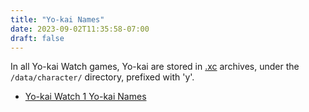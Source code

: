 ```yaml
---
title: "Yo-kai Names"
date: 2023-09-02T11:35:58-07:00
draft: false
---
```

In all Yo-kai Watch games, Yo-kai are stored in [.xc](/file-formats/xc) archives, under the `/data/character/` directory, prefixed with 'y'.

- [Yo-kai Watch 1 Yo-kai Names](/game-data/yokai-names/ykw1)
